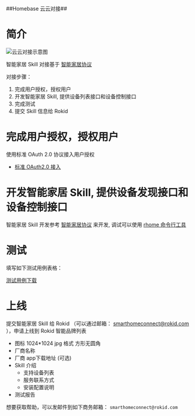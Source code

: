 ##Homebase 云云对接##

# 简介

![云云对接示意图](https://s.rokidcdn.com/homebase/upload/BygMjQZwM.jpg)

智能家居 Skill 对接基于 [智能家居协议](../v2/message-reference.md)

对接步骤：

1. 完成用户授权，授权用户
2. 开发智能家居 Skill, 提供设备列表接口和设备控制接口
3. 完成测试
4. 提交 Skill 信息给 Rokid

# 完成用户授权，授权用户

使用标准 OAuth 2.0 协议接入用户授权

- [标准 OAuth2.0 接入](rfc6749.md)

# 开发智能家居 Skill, 提供设备发现接口和设备控制接口

智能家居 Skill 开发参考 [智能家居协议](../v2/message-reference.md) 来开发, 调试可以使用 [rhome 命令行工具](../tools/rhome.md)

# 测试

填写如下测试用例表格：

[测试用例下载](https://s.rokidcdn.com/homebase/upload/HkOw4tzcf.xlsx)

# 上线

提交智能家居 Skill 给 Rokid （可以通过邮箱： smarthomeconnect@rokid.com ），申请上线到 Rokid 智能品牌列表

- 图标 1024*1024 jpg 格式 方形无圆角
- 厂商名称
- 厂商 app下载地址 (可选)
- Skill 介绍
  - 支持设备列表
  - 服务联系方式
  - 安装配置说明
- 测试报告

想要获取帮助，可以发邮件到如下商务邮箱： `smarthomeconnect@rokid.com`
